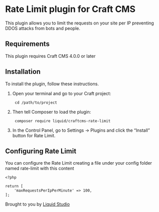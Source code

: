 # Rate Limit plugin for Craft CMS
This plugin allows you to limit the requests on your site per IP preventing DDOS attacks from bots and people.

## Requirements

This plugin requires Craft CMS 4.0.0 or later

## Installation

To install the plugin, follow these instructions.

1. Open your terminal and go to your Craft project:

        cd /path/to/project

2. Then tell Composer to load the plugin:

        composer require liquid/craftcms-rate-limit

3. In the Control Panel, go to Settings → Plugins and click the “Install” button for Rate Limit.


## Configuring Rate Limit

You can configure the Rate Limit creating a file under your config folder named rate-limit with this content
```
<?php

return [
    'maxRequestsPerIpPerMinute' => 100,
];

```


Brought to you by
<a href="https://liquidbcn.com" target="_blank">Liquid Studio</a>
